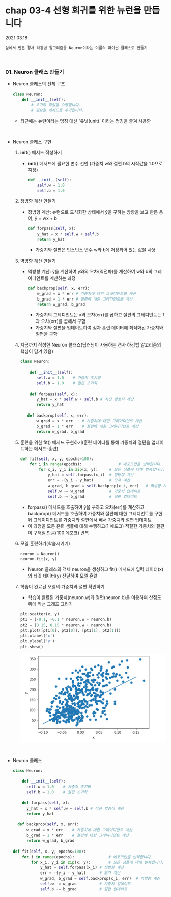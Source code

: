 # chap 03-4 선형 회귀를 위한 뉴런을 만듭니다

2021.03.18

```python
앞에서 만든 경사 하강법 알고리즘을 Neuron이라는 이름의 파이썬 클래스로 만들기
```

<br>

### 01. Neuron 클래스 만들기

* Neuron 클래스의 전체 구조

  ```python
  class Neuron:
      def __init__(self):
          # 초기화 작업을 수행합니다.
          # 필요한 메서드를 추가합니다.
  ```

  * 최근에는 뉴런이라는 명칭 대신 '유닛(unit)' 이라는 명칭을 즐겨 사용함


<br>

* Neuron 클래스 구현
  1. __init__() 메서드 작성하기

     * __init__() 메서드에 필요한 변수 선언 (가중치 w와 절편 b의 시작값을 1.0으로 지정)

       ```python
       def __init__(self):
           self.w = 1.0
           self.b = 1.0
       ```

  2. 정방향 계산 만들기

     * 정방향 계산: 뉴런으로 도식화한 상태에서 ŷ을 구하는 방향을 보고 만든 용어, ŷ = wx + b

       ```python
       def forpass(self, x):
           y_hat = x * self.w + self.b
           return y_hat
       ```
       * 가중치와 절편은 인스턴스 변수 w와 b에 저장되어 있는 값을 사용

  3. 역방향 계산 만들기

     * 역방향 계산: ŷ을 계산하여 y와의 오차(역전파)를 계산하여 w와 b의 그레이디언트를 계산하는 과정

       ```python
       def backprop(self, x, err):
           w_grad = x * err	# 가중치에 대한 그레디언트를 계산
           b_grad = 1 * err	# 절편에 대한 그레디언트를 계산
           return w_grad, b_grad
       ```

       * 가중치의 그레디언트는 x와 오차(err)를 곱하고 절편의 그레디언트는 1과 오차(err)를 곱해서 구함
       * 가중치와 절편을 업데이트하여 점차 훈련 데이터에 최적화된 가중치와 절편을 구함

  4. 지금까지 작성한 Neuron 클래스(딥러닝이 사용하는 경사 하강법 알고리즘의 핵심이 담겨 있음)

     ```python
     class Neuron:
         
         def __init__(self):
         	self.w = 1.0	# 가중치 초기화
         	self.b = 1.0	# 절편 초기화
         
         def forpass(self, x):
         	y_hat = x * self.w + self.b	# 직선 방정식 계산
         	return y_hat
     
     	def backprop(self, x, err):
         	w_grad = x * err	# 가중치에 대한 그레이디언트 계산
         	b_grad = 1 * err	# 절편에 대한 그레이디언트 계산
         	return w_grad, b_grad
     ```

  5. 훈련을 위한 fit() 메서드 구현하기(훈련 데이터를 통해 가중치와 절편을 업데이트하는 메서드-훈련)

     ```python
     def fit(self, x, y, epochs=100):
         for i in range(epochs):				# 에포크만큼 반복합니다.
             for x_i, y_i in zip(x, y):		# 모든 샘플에 대해 반복합니다.
                 y_hat = self.forpass(x_i)	# 정방향 계산
                 err = -(y_i - y_hat)		# 오차 계산
                 w_grad, b_grad = self.backprop(x_i, err)	# 역방향 계산
                 self.w -= w_grad			# 가중치 업데이트
                 self.b -= b_grad			# 절편 업데이트
     ```

     * forpass() 메서드를 호출하여 ŷ을 구하고 오차(err)를 계산하고 backprop() 메서드를 호출하여 가중치와 절편에 대한 그레디언트를 구한 뒤 그레이디언트를 가중치와 절편에서 빼서 가중치와 절편 업데이트
     * 이 과정을 모든 훈련 샘플에 대해 수행하고(1 에포크) 적절한 가중치와 절편이 구해질 만큼(100 에포크) 반복

  6. 모델 훈련하기(학습시키기)

     ```python
     neuron = Neuron()
     neuron.fit(x, y)
     ```

     * Neuron 클래스의 객체 neuron을 생성하고 fit() 메서드에 입력 데이터(x)와 타깃 데이터(y) 전달하여 모델 훈련

  7. 학습이 완료된 모델의 가중치와 절편 확인하기

     * 학습이 완료된 가중치(neuron.w)와 절편(neuron.b)을 이용하여 산점도 위에 직선 그래프 그리기

     ```python
     plt.scatter(x, y)
     pt1 = (-0.1, -0.1 * neuron.w + neuron.b)
     pt2 = (0.15, 0.15 * neuron.w + neuron.b)
     plt.plot([pt1[0], pt2[0]], [pt1[1], pt2[1]])
     plt.xlabel('x')
     plt.ylabel('y')
     plt.show()
     ```

     ![image01](https://github.com/hyunmin0317/DeepLearning_Study/blob/master/chap03/section04/github/image01.PNG?raw=true)<br>
     
     <br>
  
* Neuron 클래스

  ```python
  class Neuron:
      
      def __init__(self):
      	self.w = 1.0	# 가중치 초기화
      	self.b = 1.0	# 절편 초기화
      
      def forpass(self, x):
      	y_hat = x * self.w + self.b	# 직선 방정식 계산
      	return y_hat
  
  	def backprop(self, x, err):
      	w_grad = x * err	# 가중치에 대한 그레이디언트 계산
      	b_grad = 1 * err	# 절편에 대한 그레이디언트 계산
      	return w_grad, b_grad
  
  def fit(self, x, y, epochs=100):
      for i in range(epochs):				# 에포크만큼 반복합니다.
          for x_i, y_i in zip(x, y):		# 모든 샘플에 대해 반복합니다.
              y_hat = self.forpass(x_i)	# 정방향 계산
              err = -(y_i - y_hat)		# 오차 계산
              w_grad, b_grad = self.backprop(x_i, err)	# 역방향 계산
              self.w -= w_grad			# 가중치 업데이트
              self.b -= b_grad			# 절편 업데이트
  ```

  